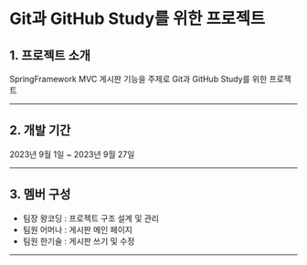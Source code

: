 # Git과 GitHub Study를 위한 프로젝트

## 1. 프로젝트 소개
SpringFramework MVC 게시판 기능을 주제로 Git과 GitHub Study를 위한 프로젝트

---

## 2. 개발 기간
2023년 9월 1일 ~ 2023년 9월 27일

---

## 3. 멤버 구성
* 팀장 왕코딩 : 프로젝트 구조 설계 및 관리
* 팀원 어머나 : 게시판 메인 페이지
* 팀원 한기술 : 게시판 쓰기 및 수정
----

